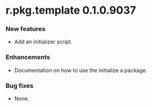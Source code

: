 # r.pkg.template 0.1.0.9037
### New features
* Add an initializer script.
### Enhancements
* Documentation on how to use the initialize a package.
### Bug fixes
* None.
